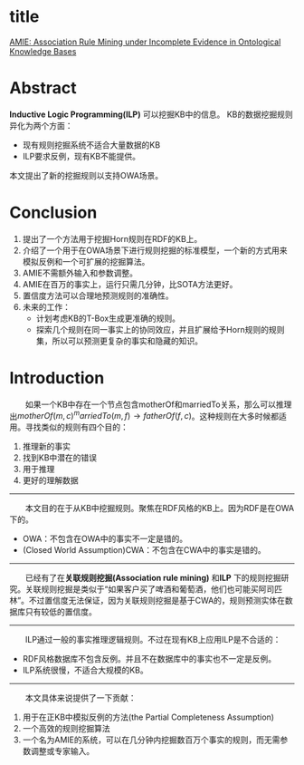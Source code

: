 # title
[AMIE: Association Rule Mining under Incomplete Evidence
in Ontological Knowledge Bases](https://dl.acm.org/doi/epdf/10.1145/2488388.2488425)

# Abstract
**Inductive Logic Programming(ILP)** 可以挖掘KB中的信息。
KB的数据挖掘规则异化为两个方面：
- 现有规则挖掘系统不适合大量数据的KB
- ILP要求反例，现有KB不能提供。

本文提出了新的挖掘规则以支持OWA场景。

# Conclusion
1. 提出了一个方法用于挖掘Horn规则在RDF的KB上。
2. 介绍了一个用于在OWA场景下进行规则挖掘的标准模型，一个新的方式用来模拟反例和一个可扩展的挖掘算法。
3. AMIE不需额外输入和参数调整。
4. AMIE在百万的事实上，运行只需几分钟，比SOTA方法更好。
5. 置信度方法可以合理地预测规则的准确性。
6. 未来的工作：
   - 计划考虑KB的T-Box生成更准确的规则。
   - 探索几个规则在同一事实上的协同效应，并且扩展给予Horn规则的规则集，所以可以预测更复杂的事实和隐藏的知识。

# Introduction
&#8195;&#8195;如果一个KB中存在一个节点包含motherOf和marriedTo关系，那么可以推理出$motherOf(m,c)^marriedTo(m,f)\rightarrow fatherOf(f,c)$。这种规则在大多时候都适用。寻找类似的规则有四个目的：
1. 推理新的事实
2. 找到KB中潜在的错误
3. 用于推理
4. 更好的理解数据
---
&#8195;&#8195;本文目的在于从KB中挖掘规则。聚焦在RDF风格的KB上。因为RDF是在OWA下的。
- OWA：不包含在OWA中的事实不一定是错的。
- (Closed World Assumption)CWA：不包含在CWA中的事实是错的。
---
&#8195;&#8195;已经有了在**关联规则挖掘(Association rule mining)** 和**ILP** 下的规则挖掘研究。关联规则挖掘是类似于“如果客户买了啤酒和葡萄酒，他们也可能买阿司匹林”。不过置信度无法保证，因为关联规则挖掘是基于CWA的，规则预测实体在数据库只有较低的置信度。

---
&#8195;&#8195;ILP通过一般的事实推理逻辑规则。不过在现有KB上应用ILP是不合适的：
- RDF风格数据库不包含反例。并且不在数据库中的事实也不一定是反例。
- ILP系统很慢，不适合大规模的KB。
---
&#8195;&#8195;本文具体来说提供了一下贡献：
1. 用于在正KB中模拟反例的方法(the Partial Completeness Assumption)
2. 一个高效的规则挖掘算法
3. 一个名为AMIE的系统，可以在几分钟内挖掘数百万个事实的规则，而无需参数调整或专家输入。